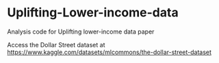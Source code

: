# Uplifting-Lower-income-data

Analysis code for Uplifting lower-income data paper

Access the Dollar Street dataset at https://www.kaggle.com/datasets/mlcommons/the-dollar-street-dataset

